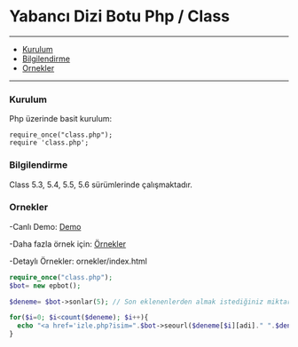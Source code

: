 # Yabancı Dizi Botu Php / Class

---
- [Kurulum](#kurulum)
- [Bilgilendirme](#bilgilendirme)
- [Ornekler](#ornekler)
---


### Kurulum

Php üzerinde basit kurulum:

    require_once("class.php");
    require 'class.php';

### Bilgilendirme

Class 5.3, 5.4, 5.5, 5.6 sürümlerinde çalışmaktadır.

### Ornekler
-Canlı Demo: [Demo](http://reguluscreative.com/projeler/yabanc%C4%B1-dizi-botu-php-class/)

-Daha fazla örnek için: [Örnekler](https://github.com/ErenKrt/yabanci-dizi-botu-php-class/tree/master/ornekler)

-Detaylı Örnekler: ornekler/index.html
```php
require_once("class.php");
$bot= new epbot();

$deneme= $bot->sonlar(5); // Son eklenenlerden almak istediğiniz miktar

for($i=0; $i<count($deneme); $i++){
  echo "<a href='izle.php?isim=".$bot->seourl($deneme[$i][adi]." ".$deneme[$i][epadi])."' target='_blank'>".$deneme[$i][adi]."-".$deneme[$i][epadi]." | ".$deneme[$i][tarih]."<br><img src='resim.php?url=".$deneme[$i][resim]."' height='200' width='200'></a><hr>";
}
```
